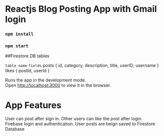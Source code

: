 # Reactjs Blog Posting App with Gmail login

### `npm install`

### `npm start`

##Firestore DB tables

`table name`  `fields`
 posts        { id, category, description, title, userID, username }
 likes        { postId, userId }

Runs the app in the development mode.\
Open [http://localhost:3000](http://localhost:3000) to view it in the browser.

# App Features

User can post after sign in. Other users can like the post after login.
Firebase login and authentication. User posts are beign saved to Firestore Database
